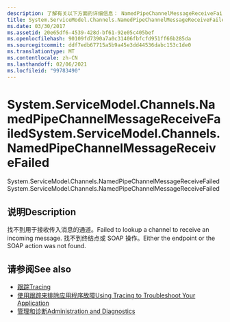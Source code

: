 ```yaml
---
description: 了解有关以下方面的详细信息： NamedPipeChannelMessageReceiveFailed
title: System.ServiceModel.Channels.NamedPipeChannelMessageReceiveFailed
ms.date: 03/30/2017
ms.assetid: 20e65df6-4539-428d-bf61-92e05c405bef
ms.openlocfilehash: 90109fd7390a7a0c31406fbfcfd951ff66b285da
ms.sourcegitcommit: ddf7edb67715a5b9a45e3dd44536dabc153c1de0
ms.translationtype: MT
ms.contentlocale: zh-CN
ms.lasthandoff: 02/06/2021
ms.locfileid: "99783490"
---
```

# <a name="systemservicemodelchannelsnamedpipechannelmessagereceivefailed"></a><span data-ttu-id="f8cb4-103">System.ServiceModel.Channels.NamedPipeChannelMessageReceiveFailed</span><span class="sxs-lookup"><span data-stu-id="f8cb4-103">System.ServiceModel.Channels.NamedPipeChannelMessageReceiveFailed</span></span>

<span data-ttu-id="f8cb4-104">System.ServiceModel.Channels.NamedPipeChannelMessageReceiveFailed</span><span class="sxs-lookup"><span data-stu-id="f8cb4-104">System.ServiceModel.Channels.NamedPipeChannelMessageReceiveFailed</span></span>  
  
## <a name="description"></a><span data-ttu-id="f8cb4-105">说明</span><span class="sxs-lookup"><span data-stu-id="f8cb4-105">Description</span></span>  

 <span data-ttu-id="f8cb4-106">找不到用于接收传入消息的通道。</span><span class="sxs-lookup"><span data-stu-id="f8cb4-106">Failed to lookup a channel to receive an incoming message.</span></span> <span data-ttu-id="f8cb4-107">找不到终结点或 SOAP 操作。</span><span class="sxs-lookup"><span data-stu-id="f8cb4-107">Either the endpoint or the SOAP action was not found.</span></span>  
  
## <a name="see-also"></a><span data-ttu-id="f8cb4-108">请参阅</span><span class="sxs-lookup"><span data-stu-id="f8cb4-108">See also</span></span>

- [<span data-ttu-id="f8cb4-109">跟踪</span><span class="sxs-lookup"><span data-stu-id="f8cb4-109">Tracing</span></span>](index.md)
- [<span data-ttu-id="f8cb4-110">使用跟踪来排除应用程序故障</span><span class="sxs-lookup"><span data-stu-id="f8cb4-110">Using Tracing to Troubleshoot Your Application</span></span>](using-tracing-to-troubleshoot-your-application.md)
- [<span data-ttu-id="f8cb4-111">管理和诊断</span><span class="sxs-lookup"><span data-stu-id="f8cb4-111">Administration and Diagnostics</span></span>](../index.md)
